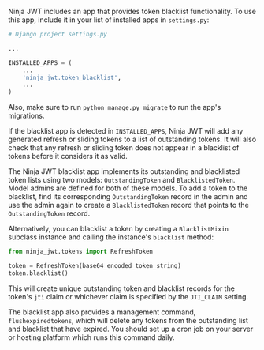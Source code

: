 
Ninja JWT includes an app that provides token blacklist functionality.
To use this app, include it in your list of installed apps in
`settings.py`:

```python
# Django project settings.py

...

INSTALLED_APPS = (
    ...
    'ninja_jwt.token_blacklist',
    ...
)
```

Also, make sure to run `python manage.py migrate` to run the app\'s
migrations.

If the blacklist app is detected in `INSTALLED_APPS`, Ninja JWT will
add any generated refresh or sliding tokens to a list of outstanding
tokens. It will also check that any refresh or sliding token does not
appear in a blacklist of tokens before it considers it as valid.

The Ninja JWT blacklist app implements its outstanding and blacklisted
token lists using two models: `OutstandingToken` and `BlacklistedToken`.
Model admins are defined for both of these models. To add a token to the
blacklist, find its corresponding `OutstandingToken` record in the admin
and use the admin again to create a `BlacklistedToken` record that
points to the `OutstandingToken` record.

Alternatively, you can blacklist a token by creating a `BlacklistMixin`
subclass instance and calling the instance's `blacklist` method:

```python
from ninja_jwt.tokens import RefreshToken

token = RefreshToken(base64_encoded_token_string)
token.blacklist()
```

This will create unique outstanding token and blacklist records for the
token's `jti` claim or whichever claim is specified by the
`JTI_CLAIM` setting.

The blacklist app also provides a management command,
`flushexpiredtokens`, which will delete any tokens from the outstanding
list and blacklist that have expired. You should set up a cron job on
your server or hosting platform which runs this command daily.
